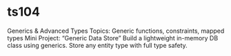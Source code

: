 # ts104
Generics &amp; Advanced Types  Topics: Generic functions, constraints, mapped types Mini Project: “Generic Data Store”  Build a lightweight in-memory DB class using generics.  Store any entity type with full type safety.
